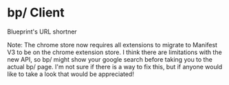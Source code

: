 # bp/ Client
Blueprint's URL shortner

Note: The chrome store now requires all extensions to migrate to Manifest V3 to be on the chrome extension store. I think there are limitations with the new API, so bp/ might show your google search before taking you to the actual bp/ page. I'm not sure if there is a way to fix this, but if anyone would like to take a look that would be appreciated!
